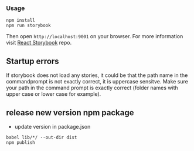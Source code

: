 ### Usage

```
npm install
npm run storybook
```

Then open `http://localhost:9001` on your browser. For more information visit [React Storybook](https://github.com/kadirahq/react-storybook) repo.

## Startup errors

If storybook does not load any stories, it could be that the path name in the commandprompt is not exactly correct, it is uppercase sensitve.
Make sure your path in the command prompt is exactly correct (folder names with upper case or lower case for example).

## release new version npm package
- update version in package.json
```
babel lib/*/ --out-dir dist
npm publish
```